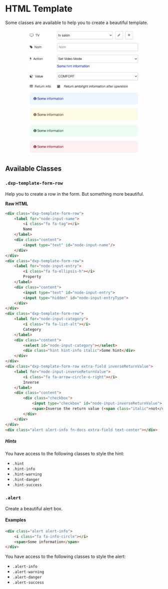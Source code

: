 # HTML Template

Some classes are available to help you to create a beautiful template.

<p align="center">
    <img src="./editor-template.png" alt="editor-template" style="height: 25rem">
</p>

## Available Classes

### `.dxp-template-form-row`

Help you to create a row in the form. But something more beautiful.

**Raw HTML**

```html
<div class="dxp-template-form-row">
    <label for="node-input-name">
        <i class="fa fa-tag"></i>
        Name
    </label>
    <div class="content">
        <input type="text" id="node-input-name"/>
    </div>
</div>
<div class="dxp-template-form-row">
    <label for="node-input-entry">
        <i class="fa fa-ellipsis-h"></i>
        Property
    </label>
    <div class="content">
        <input type="text" id="node-input-entry">
        <input type="hidden" id="node-input-entryType">
    </div>
</div>
<div class="dxp-template-form-row">
    <label for="node-input-category">
        <i class="fa fa-list-alt"></i>
        Category
    </label>
    <div class="content">
        <select id="node-input-category"></select>
        <div class="hint hint-info italic">Some hint</div>
    </div>
</div>
<div class="dxp-template-form-row extra-field inverseReturnValue">
    <label for="node-input-inverseReturnValue">
        <i class="fa fa-arrow-circle-o-right"></i>
        Inverse
    </label>
    <div class="content">
        <div class="checkbox">
            <input type="checkbox" id="node-input-inverseReturnValue">
            <span>Inverse the return value (<span class="italic">not</span> of condition)</span>
        </div>
    </div>
</div>
<div class="alert alert-info fn-docs extra-field text-center"></div>
```

##### Hints

You have access to the following classes to style the hint:

- `.hint`
- `.hint-info`
- `.hint-warning`
- `.hint-danger`
- `.hint-success`

### `.alert`

Create a beautiful alert box.

#### Examples

```html
<div class="alert alert-info">
    <i class="fa fa-info-circle"></i>
    <span>Some information</span>
</div>
```

You have access to the following classes to style the alert:

- `.alert-info`
- `.alert-warning`
- `.alert-danger`
- `.alert-success`
